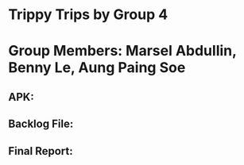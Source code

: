 # Trippy Trips by Group 4
# Group Members: Marsel Abdullin, Benny Le, Aung Paing Soe

## APK: 

## Backlog File:

## Final Report: 